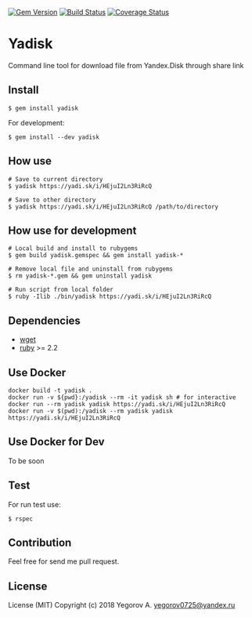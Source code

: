 [![Gem Version](https://badge.fury.io/rb/yadisk.svg)](https://badge.fury.io/rb/yadisk)
[![Build Status](https://travis-ci.org/Yegorov/yadisk.svg?branch=master)](https://travis-ci.org/Yegorov/yadisk)
[![Coverage Status](https://coveralls.io/repos/github/Yegorov/yadisk/badge.svg?branch=master)](https://coveralls.io/github/Yegorov/yadisk?branch=master)

Yadisk
======

Command line tool for download file from Yandex.Disk through share link

## Install

```
$ gem install yadisk
```

For development:

```
$ gem install --dev yadisk
```

## How use

```
# Save to current directory
$ yadisk https://yadi.sk/i/HEjuI2Ln3RiRcQ

# Save to other directory
$ yadisk https://yadi.sk/i/HEjuI2Ln3RiRcQ /path/to/directory
```

## How use for development

```
# Local build and install to rubygems
$ gem build yadisk.gemspec && gem install yadisk-*

# Remove local file and uninstall from rubygems
$ rm yadisk-*.gem && gem uninstall yadisk

# Run script from local folder
$ ruby -Ilib ./bin/yadisk https://yadi.sk/i/HEjuI2Ln3RiRcQ
```

## Dependencies

* [wget](https://www.gnu.org/software/wget/)
* [ruby](https://www.ruby-lang.org/ru/downloads/) >= 2.2

## Use Docker

```
docker build -t yadisk .
docker run -v ${pwd}:/yadisk --rm -it yadisk sh # for interactive
docker run --rm yadisk yadisk https://yadi.sk/i/HEjuI2Ln3RiRcQ
docker run -v $(pwd):/yadisk --rm yadisk yadisk https://yadi.sk/i/HEjuI2Ln3RiRcQ
```

## Use Docker for Dev

To be soon

## Test

For run test use:

```
$ rspec
```

## Contribution

Feel free for send me pull request.

## License

License (MIT) Copyright (c) 2018 Yegorov A. yegorov0725@yandex.ru
